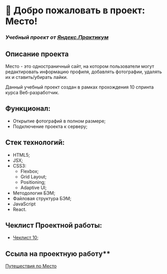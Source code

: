 # 🚀 Добро пожаловать в проект: Место!

### *Учебный проект от [Яндекс.Практикум](https://practicum.yandex.ru/web/)*

## Описание проекта

Место - это одностраничный сайт, на котором пользователи могут редактировать информацию профиля, добавлять фотографии, удалять их и ставить/убирать лайки.

Данный учебный проект создан в рамках прохождения 10 спринта курса Веб-разработчик.

## Функционал:

- Открытие фотографий в полном размере;
- Подключение проекта к серверу;

## Стек технологий:

- HTML5;
- JSX;
- CSS3:
  - Flexbox;
  - Grid Layout;
  - Positioning;
  - Adaptive UI;
- Методология БЭМ;
- Файловая структура БЭМ;
- JavaScript
- React.

## Чеклист Проектной работы:

- [Чеклист 10](https://code.s3.yandex.net/web-developer/checklists-pdf/new-program/checklist-10.pdf);

## Ссыла на проектную работу**
[Путешествия по Место](https://are-new-ta.github.io/mesto-react/ "красивое")